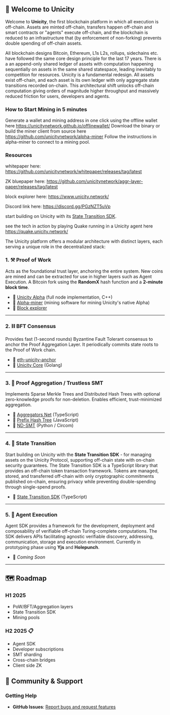 ## 🚀 Welcome to Unicity

Welcome to **Unicity**, the first blockchain platform in which all execution is off-chain. Assets are minted off-chain, transfers happen off-chain and smart contracts or "agents" execute off-chain, and the blockchain is reduced to an infrastructure that (by enforcement of non-forking) prevents double spending of off-chain assets. 

All blockchain designs Bitcoin, Ethereum, L1s L2s, rollups, sidechains etc. have followed the same core design principle for the last 17 years. There is a an append-only shared ledger of assets with computation happening sequentially on assets in the same shared statespace, leading inevitably to competition for resources. Unicity is a fundamental redesign. All assets exist off-chain, and each asset is its own ledger with only aggregate state transitions recorded on-chain. This architectural shift unlocks off-chain computation giving orders of magnitude higher throughput and massively reduced friction for users, developers and agents.

### How to Start Mining in 5 minutes 
Generate a wallet and mining address in one click using the offline wallet here https://unicitynetwork.github.io/offlinewallet/
Download the binary or build the miner client from source here https://github.com/unicitynetwork/alpha-miner
Follow the instructions in alpha-miner to connect to a mining pool.

### Resources 
whitepaper here: https://github.com/unicitynetwork/whitepaper/releases/tag/latest

ZK bluepaper here: https://github.com/unicitynetwork/aggr-layer-paper/releases/tag/latest

block explorer here:  https://www.unicity.network/

Discord link here: https://discord.gg/PGzNZT5uVp

start building on Unicity with its [State Transition SDK](https://github.com/unicitynetwork/state-transition-sdk). 

see the tech in action by playing Quake running in a Unicity agent here https://quake.unicity.network/

The Unicity platform offers a modular architecture with distinct layers, each serving a unique role in the decentralized stack:


### 1. ⚒️ Proof of Work

Acts as the foundational trust layer, anchoring the entire system. New coins are mined and can be extracted for use in higher layers such as Agent Execution. A Bitcoin fork using the **RandomX** hash function and a **2-minute block time**.

- 🔗 [Unicity Alpha](https://github.com/unicitynetwork/alpha) (full node implementation, C++)
- 🔗 [Alpha-miner](https://github.com/unicitynetwork/alpha-miner) (mining software for mining Unicity's native Alpha)
- 🔗 [Block explorer](https://www.unicity.network/)

---

### 2. ⛓️ BFT Consensus

Provides fast (1-second rounds) Byzantine Fault Tolerant consensus to anchor the Proof Aggregation Layer. It periodically commits state roots to the Proof of Work chain.

- 🔗 [eth-unicity-anchor](https://github.com/unicitynetwork/eth-unicity-anchor)  
- 🔗 [Unicity Core](https://github.com/unicitynetwork/unicity-core) (Golang)

---

### 3. 🌲 Proof Aggregation / Trustless SMT

Implements Sparse Merkle Trees and Distributed Hash Trees with optional zero-knowledge proofs for non-deletion. Enables efficient, trust-minimized aggregation.

- 🔗 [Aggregators Net](https://github.com/unicitynetwork/aggregators_net) (TypeScript)  
- 🔗 [Prefix Hash Tree](https://github.com/unicitynetwork/prefix-hash-tree) (JavaScript)  
- 🔗 [ND-SMT](https://github.com/unicitynetwork/nd-smt) (Python / Circom)

---

### 4. 💱 State Transition

Start building on Unicity with the **State Transition SDK** - for managing assets on the Unicity Protocol, supporting off-chain state with on-chain security guarantees. The State Transition SDK is a TypeScript library that provides an off-chain token transaction framework. Tokens are managed, stored, and transferred off-chain with only cryptographic commitments published on-chain, ensuring privacy while preventing double-spending through single-spend proofs.

- 🔗 [State Transition SDK](https://github.com/unicitynetwork/state-transition-sdk) (TypeScript)

---

### 5. 🤖 Agent Execution

Agent SDK provides a framework for the development, deployment and composability of verifiable off-chain Turing-complete computations. The SDK delivers APIs facilitating agnostic verifiable discovery, addressing, communication, storage and execution environment. Currently in prototyping phase using **Yjs** and **Holepunch**.

- 🚧 *Coming Soon*

---

## 🗺️ Roadmap
### H1 2025
- PoW/BFT/Aggregation layers
- State Transition SDK
- Mining pools

### H2 2025 📋
- Agent SDK
- Developer subscriptions
- SMT sharding
- Cross-chain bridges
- Client side ZK

## 🤝 Community & Support

### Getting Help
- **GitHub Issues**: [Report bugs and request features](https://github.com/unicitynetwork/.github/issues)

<!--

**Here are some ideas to get you started:**

🙋‍♀️ A short introduction - what is your organization all about?
🌈 Contribution guidelines - how can the community get involved?
👩‍💻 Useful resources - where can the community find your docs? Is there anything else the community should know?
🍿 Fun facts - what does your team eat for breakfast?
🧙 Remember, you can do mighty things with the power of [Markdown](https://docs.github.com/github/writing-on-github/getting-started-with-writing-and-formatting-on-github/basic-writing-and-formatting-syntax)
-->
